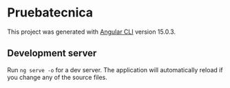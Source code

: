 # Pruebatecnica

This project was generated with [Angular CLI](https://github.com/angular/angular-cli) version 15.0.3.

## Development server

Run `ng serve -o` for a dev server. The application will automatically reload if you change any of the source files.


